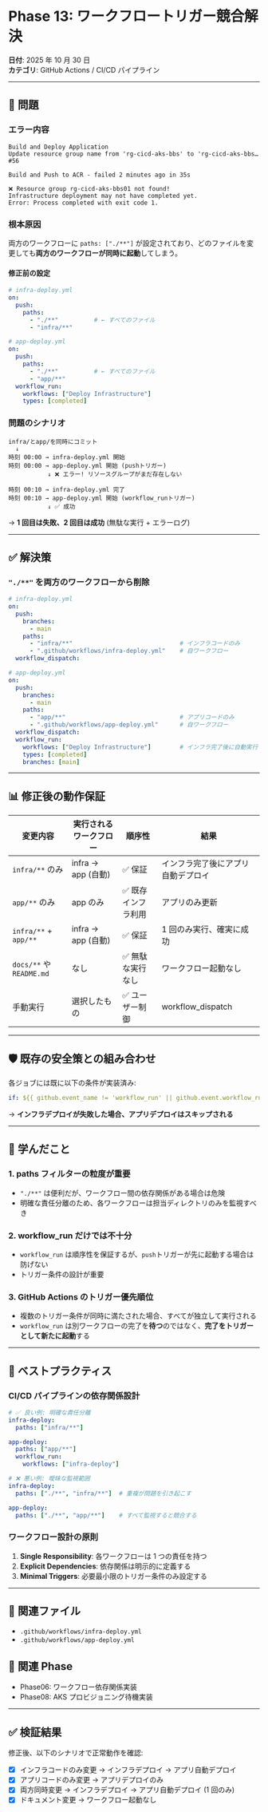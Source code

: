 # Phase 13: ワークフロートリガー競合解決

**日付**: 2025 年 10 月 30 日  
**カテゴリ**: GitHub Actions / CI/CD パイプライン

---

## 🔴 問題

### エラー内容

```
Build and Deploy Application
Update resource group name from 'rg-cicd-aks-bbs' to 'rg-cicd-aks-bbs… #56

Build and Push to ACR - failed 2 minutes ago in 35s

❌ Resource group rg-cicd-aks-bbs01 not found!
Infrastructure deployment may not have completed yet.
Error: Process completed with exit code 1.
```

### 根本原因

両方のワークフローに `paths: ["./**"]` が設定されており、どのファイルを変更しても**両方のワークフローが同時に起動**してしまう。

#### 修正前の設定

```yaml
# infra-deploy.yml
on:
  push:
    paths:
      - "./**"          # ← すべてのファイル
      - "infra/**"

# app-deploy.yml
on:
  push:
    paths:
      - "./**"          # ← すべてのファイル
      - "app/**"
  workflow_run:
    workflows: ["Deploy Infrastructure"]
    types: [completed]
```

### 問題のシナリオ

```
infra/とapp/を同時にコミット
  ↓
時刻 00:00 → infra-deploy.yml 開始
時刻 00:00 → app-deploy.yml 開始 (pushトリガー)
           ↓ ❌ エラー! リソースグループがまだ存在しない

時刻 00:10 → infra-deploy.yml 完了
時刻 00:10 → app-deploy.yml 開始 (workflow_runトリガー)
           ↓ ✅ 成功
```

→ **1 回目は失敗、2 回目は成功** (無駄な実行 + エラーログ)

---

## ✅ 解決策

### `"./**"` を両方のワークフローから削除

```yaml
# infra-deploy.yml
on:
  push:
    branches:
      - main
    paths:
      - "infra/**"                              # インフラコードのみ
      - ".github/workflows/infra-deploy.yml"    # 自ワークフロー
  workflow_dispatch:

# app-deploy.yml
on:
  push:
    branches:
      - main
    paths:
      - "app/**"                                # アプリコードのみ
      - ".github/workflows/app-deploy.yml"      # 自ワークフロー
  workflow_dispatch:
  workflow_run:
    workflows: ["Deploy Infrastructure"]        # インフラ完了後に自動実行
    types: [completed]
    branches: [main]
```

---

## 📊 修正後の動作保証

| 変更内容                 | 実行されるワークフロー | 順序性              | 結果                               |
| ------------------------ | ---------------------- | ------------------- | ---------------------------------- |
| `infra/**` のみ          | infra → app (自動)     | ✅ 保証             | インフラ完了後にアプリ自動デプロイ |
| `app/**` のみ            | app のみ               | ✅ 既存インフラ利用 | アプリのみ更新                     |
| `infra/**` + `app/**`    | infra → app (自動)     | ✅ 保証             | 1 回のみ実行、確実に成功           |
| `docs/**` や `README.md` | なし                   | ✅ 無駄な実行なし   | ワークフロー起動なし               |
| 手動実行                 | 選択したもの           | ✅ ユーザー制御     | workflow_dispatch                  |

---

## 🛡️ 既存の安全策との組み合わせ

各ジョブには既に以下の条件が実装済み:

```yaml
if: ${{ github.event_name != 'workflow_run' || github.event.workflow_run.conclusion == 'success' }}
```

→ **インフラデプロイが失敗した場合、アプリデプロイはスキップされる**

---

## 🎯 学んだこと

### 1. **paths フィルターの粒度が重要**

- `"./**"` は便利だが、ワークフロー間の依存関係がある場合は危険
- 明確な責任分離のため、各ワークフローは担当ディレクトリのみを監視すべき

### 2. **workflow_run だけでは不十分**

- `workflow_run` は順序性を保証するが、`push`トリガーが先に起動する場合は防げない
- トリガー条件の設計が重要

### 3. **GitHub Actions のトリガー優先順位**

- 複数のトリガー条件が同時に満たされた場合、すべてが独立して実行される
- `workflow_run` は別ワークフローの完了を**待つ**のではなく、**完了をトリガーとして新たに起動**する

---

## 📝 ベストプラクティス

### CI/CD パイプラインの依存関係設計

```yaml
# ✅ 良い例: 明確な責任分離
infra-deploy:
  paths: ["infra/**"]

app-deploy:
  paths: ["app/**"]
  workflow_run:
    workflows: ["infra-deploy"]

# ❌ 悪い例: 曖昧な監視範囲
infra-deploy:
  paths: ["./**", "infra/**"]  # 重複が問題を引き起こす

app-deploy:
  paths: ["./**", "app/**"]    # すべて監視すると競合する
```

### ワークフロー設計の原則

1. **Single Responsibility**: 各ワークフローは 1 つの責任を持つ
2. **Explicit Dependencies**: 依存関係は明示的に定義する
3. **Minimal Triggers**: 必要最小限のトリガー条件のみ設定する

---

## 🔗 関連ファイル

- `.github/workflows/infra-deploy.yml`
- `.github/workflows/app-deploy.yml`

## 🔗 関連 Phase

- Phase06: ワークフロー依存関係実装
- Phase08: AKS プロビジョニング待機実装

---

## ✅ 検証結果

修正後、以下のシナリオで正常動作を確認:

- [x] インフラコードのみ変更 → インフラデプロイ → アプリ自動デプロイ
- [x] アプリコードのみ変更 → アプリデプロイのみ
- [x] 両方同時変更 → インフラデプロイ → アプリ自動デプロイ (1 回のみ)
- [x] ドキュメント変更 → ワークフロー起動なし
